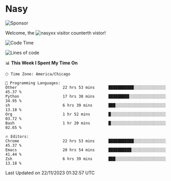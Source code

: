 # Nasy

<!--
<p align="center">
<img height="200" src="https://github-readme-stats.vercel.app/api?username=nasyxx&count_private=true&show_icons=true&theme=dracula&include_all_commits=true"/>
<img height="200" src="https://github-readme-stats.vercel.app/api/top-langs/?username=nasyxx&theme=dracula&hide=html,jupyter+notebook&count_private=true&show_icons=true"/>
</p>

  
----------------
-->

![Sponsor](https://img.shields.io/static/v1.svg?label=Sponsor&message=%E2%9D%A4&logo=GitHub&style=flat&color=pink)
 
Welcome, the ![nasyxx visitor counter](https://count.getloli.com/get/@nasyxx?theme=rule34)th vistor!
 
<!--START_SECTION:waka-->
![Code Time](http://img.shields.io/badge/Code%20Time-4%2C005%20hrs%202%20mins-blue)

![Lines of code](https://img.shields.io/badge/From%20Hello%20World%20I%27ve%20Written-6.3%20million%20lines%20of%20code-blue)

📊 **This Week I Spent My Time On** 

```text
🕑︎ Time Zone: America/Chicago

💬 Programming Languages: 
Other                    22 hrs 53 mins      ███████████░░░░░░░░░░░░░░   45.37 % 
Python                   17 hrs 38 mins      █████████░░░░░░░░░░░░░░░░   34.95 % 
sh                       6 hrs 39 mins       ███░░░░░░░░░░░░░░░░░░░░░░   13.18 % 
Org                      1 hr 52 mins        █░░░░░░░░░░░░░░░░░░░░░░░░   03.72 % 
Bash                     1 hr 20 mins        █░░░░░░░░░░░░░░░░░░░░░░░░   02.65 % 

🔥 Editors: 
Chrome                   22 hrs 53 mins      ███████████░░░░░░░░░░░░░░   45.37 % 
Emacs                    20 hrs 54 mins      ██████████░░░░░░░░░░░░░░░   41.44 % 
Zsh                      6 hrs 39 mins       ███░░░░░░░░░░░░░░░░░░░░░░   13.18 % 
```


 Last Updated on 22/11/2023 01:32:57 UTC
<!--END_SECTION:waka-->

<!-- ![visitors](https://visitor-badge.laobi.icu/badge?page_id=nasyxx.nasyxx) -->
